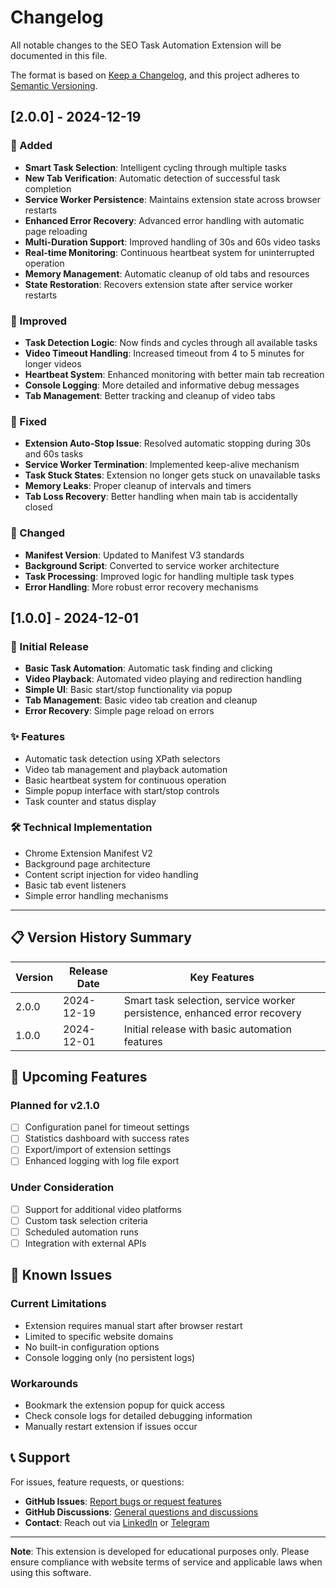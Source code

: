 # Changelog

All notable changes to the SEO Task Automation Extension will be documented in this file.

The format is based on [Keep a Changelog](https://keepachangelog.com/en/1.0.0/),
and this project adheres to [Semantic Versioning](https://semver.org/spec/v2.0.0.html).

## [2.0.0] - 2024-12-19

### 🚀 Added
- **Smart Task Selection**: Intelligent cycling through multiple tasks
- **New Tab Verification**: Automatic detection of successful task completion
- **Service Worker Persistence**: Maintains extension state across browser restarts
- **Enhanced Error Recovery**: Advanced error handling with automatic page reloading
- **Multi-Duration Support**: Improved handling of 30s and 60s video tasks
- **Real-time Monitoring**: Continuous heartbeat system for uninterrupted operation
- **Memory Management**: Automatic cleanup of old tabs and resources
- **State Restoration**: Recovers extension state after service worker restarts

### 🔧 Improved
- **Task Detection Logic**: Now finds and cycles through all available tasks
- **Video Timeout Handling**: Increased timeout from 4 to 5 minutes for longer videos
- **Heartbeat System**: Enhanced monitoring with better main tab recreation
- **Console Logging**: More detailed and informative debug messages
- **Tab Management**: Better tracking and cleanup of video tabs

### 🐛 Fixed
- **Extension Auto-Stop Issue**: Resolved automatic stopping during 30s and 60s tasks
- **Service Worker Termination**: Implemented keep-alive mechanism
- **Task Stuck States**: Extension no longer gets stuck on unavailable tasks
- **Memory Leaks**: Proper cleanup of intervals and timers
- **Tab Loss Recovery**: Better handling when main tab is accidentally closed

### 🔄 Changed
- **Manifest Version**: Updated to Manifest V3 standards
- **Background Script**: Converted to service worker architecture
- **Task Processing**: Improved logic for handling multiple task types
- **Error Handling**: More robust error recovery mechanisms

## [1.0.0] - 2024-12-01

### 🚀 Initial Release
- **Basic Task Automation**: Automatic task finding and clicking
- **Video Playback**: Automated video playing and redirection handling
- **Simple UI**: Basic start/stop functionality via popup
- **Tab Management**: Basic video tab creation and cleanup
- **Error Recovery**: Simple page reload on errors

### ✨ Features
- Automatic task detection using XPath selectors
- Video tab management and playback automation
- Basic heartbeat system for continuous operation
- Simple popup interface with start/stop controls
- Task counter and status display

### 🛠️ Technical Implementation
- Chrome Extension Manifest V2
- Background page architecture
- Content script injection for video handling
- Basic tab event listeners
- Simple error handling mechanisms

---

## 📋 Version History Summary

| Version | Release Date | Key Features |
|---------|-------------|--------------|
| 2.0.0   | 2024-12-19  | Smart task selection, service worker persistence, enhanced error recovery |
| 1.0.0   | 2024-12-01  | Initial release with basic automation features |

## 🔮 Upcoming Features

### Planned for v2.1.0
- [ ] Configuration panel for timeout settings
- [ ] Statistics dashboard with success rates
- [ ] Export/import of extension settings
- [ ] Enhanced logging with log file export

### Under Consideration
- [ ] Support for additional video platforms
- [ ] Custom task selection criteria
- [ ] Scheduled automation runs
- [ ] Integration with external APIs

## 🐛 Known Issues

### Current Limitations
- Extension requires manual start after browser restart
- Limited to specific website domains
- No built-in configuration options
- Console logging only (no persistent logs)

### Workarounds
- Bookmark the extension popup for quick access
- Check console logs for detailed debugging information
- Manually restart extension if issues occur

## 📞 Support

For issues, feature requests, or questions:
- **GitHub Issues**: [Report bugs or request features](https://github.com/Mehedinurnewaz/seo-task-automation/issues)
- **GitHub Discussions**: [General questions and discussions](https://github.com/Mehedinurnewaz/seo-task-automation/discussions)
- **Contact**: Reach out via [LinkedIn](https://www.linkedin.com/in/mehedinurnewaz) or [Telegram](https://t.me/Mehedinurnewaz)

---

**Note**: This extension is developed for educational purposes only. Please ensure compliance with website terms of service and applicable laws when using this software.